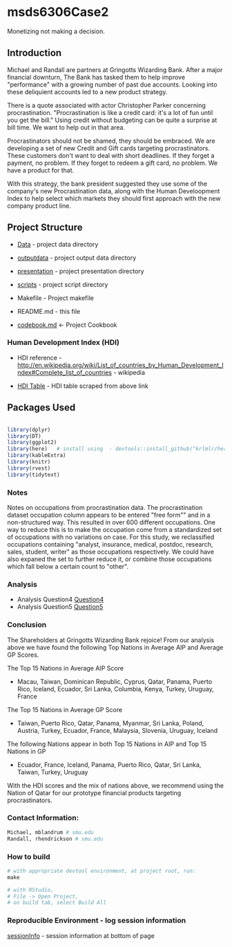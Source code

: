 # msds6306Case2

Monetizing not making a decision.

## Introduction

Michael and Randall are partners at Gringotts Wizarding Bank. After a major financial downturn, The Bank has tasked them to help improve "performance" with a growing number of past due accounts. Looking into these deliquient accounts led to a new product strategy.

There is a quote associated with actor Christopher Parker concerning procrastination. "Procrastination is like a credit card: it's a lot of fun until you get the bill." Using credit without budgeting can be quite a surprise at bill time. We want to help out in that area.

Procrastinators should not be shamed, they should be embraced. We are developing a set of new Credit and Gift cards targeting procrastinators. These customers don't want to deal with short deadlines. If they forget a payment, no problem. If they forget to redeem a gift card, no problem. We have a product for that. 

With this strategy, the bank president suggested they use some of the company's new Procrastination data, along with the Human Develoopment Index to help select which markets they should first approach with the new company product line.



## Project Structure

 - [Data](Data) - project data directory

 - [outputdata](outputdata) - project output data directory

 - [presentation](presentation) - project presentation directory

 - [scripts](scripts) - project script directory

 - Makefile - Project makefile

 - README.md - this file

 - [codebook.md](codebook.md) <- Project Cookbook


### Human Development Index (HDI)
 
 - HDI reference - http://en.wikipedia.org/wiki/List_of_countries_by_Human_Development_Index#Complete_list_of_countries - wikipedia

 - [HDI Table](outputdata/HDI_By_Countries.csv) - HDI table scraped from above link

## Packages Used

```r

library(dplyr)
library(DT)
library(ggplot2)
library(here)   # install using  - devtools::install_github("krlmlr/here")
library(kableExtra)
library(knitr)
library(rvest)
library(tidytext)

```

### Notes

Notes on occupations from procrastination data. The procrastination dataset occupation column appears to be entered "free form"" and in a non-structured way. This resulted in over 600 different occupations. One way to reduce this is to make the occupation come from a standardized set of occupations with no variations on case. For this study, we reclassified occupations containing "analyst, insurance, medical, postdoc, research, sales, student, writer" as those occupations respectively. We could have also expaned the set to further reduce it, or combine those occupations which fall below a certain count to "other".

### Analysis

 - Analysis Question4 [Question4](https://github.com/rhendrickson42/msds6306Case2/blob/master/presentation/analysis_mike4.md)
 - Analysis Question5 [Question5](https://github.com/rhendrickson42/msds6306Case2/blob/master/presentation/analysis_mike5.md)
 
### Conclusion

The Shareholders at Gringotts Wizarding Bank rejoice! From our analysis above we have found the following Top Nations in Average AIP and Average GP Scores.

The Top 15 Nations in Average AIP Score

 * Macau, Taiwan, Dominican Republic, Cyprus, Qatar, Panama, Puerto Rico, Iceland, Ecuador, Sri Lanka, Columbia, Kenya, Turkey, Uruguay, France

The Top 15 Nations in Average GP Score

 * Taiwan, Puerto Rico, Qatar, Panama, Myanmar, Sri Lanka, Poland, Austria, Turkey, Ecuador, France, Malaysia, Slovenia, Uruguay, Iceland

The following Nations appear in both Top 15 Nations in AIP and Top 15 Nations in GP

 * Ecuador, France, Iceland, Panama, Puerto Rico, Qatar, Sri Lanka, Taiwan, Turkey, Uruguay

With the HDI scores and the mix of nations above, we recommend using the Nation of Qatar for our prototype financial products targeting procrastinators.


### Contact Information:

```r
Michael, mblandrum # smu.edu
Randall, rhendrickson # smu.edu

```
### How to build
```r
# with appropriate devtool environment, at project root, run:
make

# with RStudio, 
# File -> Open Project,
# on build tab, select Build All

```

### Reproducible Environment - log session information
[sessionInfo](presentation/HDI_Tables.md) - session information at bottom of page


